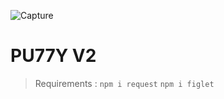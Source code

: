 ![Capture](https://user-images.githubusercontent.com/61364610/190848801-58c6b2d4-a25e-46b7-8b46-5589eb5bd557.PNG)

# PU77Y V2

> Requirements :
`npm i request`
`npm i figlet`
